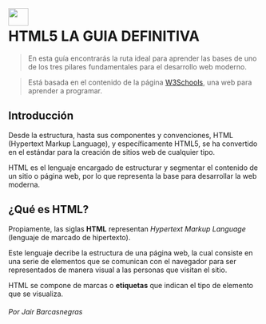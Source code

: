 
<img src="https://upload.wikimedia.org/wikipedia/commons/thumb/3/38/HTML5_Badge.svg/600px-HTML5_Badge.svg.png" width="40" height="35" style="float:left;margin-right:20px;">

# HTML5 LA GUIA DEFINITIVA

> En esta guía encontrarás la ruta ideal para aprender las bases de uno de los tres pilares fundamentales para el desarrollo web moderno. 

>Está basada en el contenido de la página [W3Schools](https://www.w3schools.com), una web para aprender a programar.


## Introducción

Desde la estructura, hasta sus componentes y convenciones, HTML (Hypertext Markup Language), y específicamente HTML5, se ha convertido en el estándar para la creación de sitios web de cualquier tipo.

HTML es el lenguaje encargado de estructurar y segmentar el contenido de un sitio o página web, por lo que representa la base para desarrollar la web moderna.

## ¿Qué es HTML?

Propiamente, las siglas **HTML** representan *Hypertext Markup Language* (lenguaje de marcado de hipertexto). 

Este lenguaje decribe la estructura de una página web, la cual consiste en una serie de elementos que se comunican con el navegador para ser representados de manera visual a las personas que visitan el sitio.

HTML se compone de marcas o **etiquetas** que indican el tipo de elemento que se visualiza.

###### Por Jair Barcasnegras
